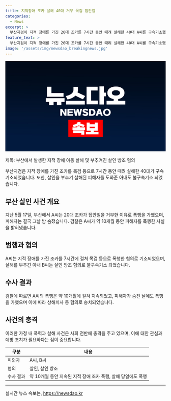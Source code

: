 ```yaml
---
title: 지적장애 조카 살해 40대 거부 목검 집안일
categories:
  - News
excerpt: >
  부산지검이 지적 장애를 가진 20대 조카를 7시간 동안 때려 살해한 40대 A씨를 구속기소했다. A씨는 조카의 집안일 거부를 이유로 가정폭력을 가했으며, 아내 B씨는 살인 방조 혐의로 불구속 기소됐다. A씨는 약 10개월간 피해자를 폭행하고, 사망 당일에도 폭행하여 숨지게 한 사실이 밝혀졌다. (150자)
feature_text: >
  부산지검이 지적 장애를 가진 20대 조카를 7시간 동안 때려 살해한 40대 A씨를 구속기소했다. A씨는 조카의 집안일 거부를 이유로 가정폭력을 가했으며, 아내 B씨는 살인 방조 혐의로 불구속 기소됐다. A씨는 약 10개월간 피해자를 폭행하고, 사망 당일에도 폭행하여 숨지게 한 사실이 밝혀졌다. (150자)
image: '/assets/img/newsdao_breakingnews.jpg'
---
```


<p><img src="/assets/img/newsdao_breakingnews.jpg" alt="ranknews 속보" /></p>

<p>제목: 부산에서 발생한 지적 장애 아동 살해 및 부추겨진 살인 방조 혐의</p>

<p data-ke-size="size16">부산지검은 지적 장애를 가진 조카를 목검 등으로 7시간 동안 때려 살해한 40대가 구속기소되었습니다. 또한, 살인을 부추겨 살해된 피해자를 도와준 아내도 불구속기소 되었습니다.</p>

<h2 data-ke-size="size26">부산 살인 사건 개요</h2>

<p data-ke-size="size16">지난 5월 17일, 부산에서 A씨는 20대 조카가 집안일을 거부한 이유로 폭행을 가했으며, 피해자는 결국 그날 밤 숨졌습니다. 검찰은 A씨가 약 10개월 동안 피해자를 폭행한 사실을 밝혀냈습니다.</p>

<h2 data-ke-size="size26">범행과 혐의</h2>

<p data-ke-size="size16">A씨는 지적 장애를 가진 조카를 7시간에 걸쳐 목검 등으로 폭행한 혐의로 기소되었으며, 살해를 부추긴 아내 B씨는 살인 방조 혐의로 불구속기소 되었습니다.</p>

<h2 data-ke-size="size26">수사 결과</h2>

<p data-ke-size="size16">검찰에 따르면 A씨의 폭행은 약 10개월에 걸쳐 지속되었고, 피해자가 숨진 날에도 폭행을 가했으며 이에 따라 상해치사 등 혐의로 송치되었습니다.</p>

<h2 data-ke-size="size26">사건의 충격</h2>

<p data-ke-size="size16">이러한 가정 내 폭력과 살해 사건은 사회 전반에 충격을 주고 있으며, 이에 대한 관심과 예방 조치가 필요하다는 점이 중요합니다.</p>

<table>
    <thead>
        <tr>
            <th>구분</th>
            <th>내용</th>
        </tr>
    </thead>
    <tbody>
        <tr>
            <td>피의자</td>
            <td>A씨, B씨</td>
        </tr>
        <tr>
            <td>혐의</td>
            <td>살인, 살인 방조</td>
        </tr>
        <tr>
            <td>수사 결과</td>
            <td>약 10개월 동안 지속된 지적 장애 조카 폭행, 살해 당일에도 폭행</td>
        </tr>
    </tbody>
</table>

<hr>
실시간 뉴스 속보는, <a href="https://newsdao.kr" rel="dofollow">https://newsdao.kr</a>


